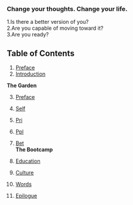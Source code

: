 
[](figs/title.png)

### Change your thoughts. Change your life.  

1.Is there a better version of you?  
2.Are you capable of moving toward it?  
3.Are you ready?

## Table of Contents  

1. [Preface](c00-preface.md)  
2. [Introduction](c01-Intro.md)

**The Garden**  

3. [Preface](c03-Gdn-prfc.md)
4. [Self](c04-Gdn-Self.md)

5. [Pri](c05-gdn-pri.md)
6. [Ppl](c06-gdn-ppl.md)
7. [Bet](c07-gdn-bet.md)  
**The Bootcamp**  
8. [Education](c09-ibc-ed.md)
9. [Culture](c10-ibc-culture.md)
10. [Words](c12-words.md)
11. [Epilogue](c14-calling.md)

